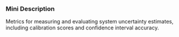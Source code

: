 ### Mini Description

Metrics for measuring and evaluating system uncertainty estimates, including calibration scores and confidence interval accuracy.
